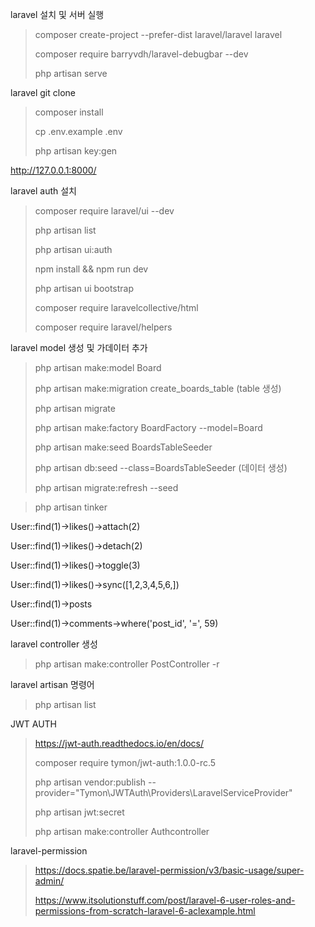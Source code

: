 
laravel 설치 및 서버 실행
> composer create-project --prefer-dist laravel/laravel laravel
>
> composer require barryvdh/laravel-debugbar --dev
>
> php artisan serve

laravel git clone
> composer install
>
> cp .env.example .env
>
> php artisan key:gen

http://127.0.0.1:8000/

laravel auth 설치
> composer require laravel/ui --dev
>
> php artisan list
>
> php artisan ui:auth
>
> npm install && npm run dev
>
> php artisan ui bootstrap
>
> composer require laravelcollective/html
>
> composer require laravel/helpers
>
laravel model 생성 및 가데이터 추가
> php artisan make:model Board
>
> php artisan make:migration create_boards_table  (table 생성)
>
> php artisan migrate
>
> php artisan make:factory BoardFactory --model=Board
>
> php artisan make:seed BoardsTableSeeder
>
> php artisan db:seed --class=BoardsTableSeeder   (데이터 생성)
>
> php artisan migrate:refresh --seed


> php artisan tinker

User::find(1)->likes()->attach(2)

User::find(1)->likes()->detach(2)

User::find(1)->likes()->toggle(3)

User::find(1)->likes()->sync([1,2,3,4,5,6,])

User::find(1)->posts

User::find(1)->comments->where('post_id', '=', 59)

laravel controller 생성
> php artisan make:controller PostController -r


laravel artisan 명령어
> php artisan list

JWT AUTH
> https://jwt-auth.readthedocs.io/en/docs/
>
> composer require tymon/jwt-auth:1.0.0-rc.5
>
> php artisan vendor:publish --provider="Tymon\JWTAuth\Providers\LaravelServiceProvider"
>
> php artisan jwt:secret
>
> php artisan make:controller Authcontroller

laravel-permission
> https://docs.spatie.be/laravel-permission/v3/basic-usage/super-admin/
>
> https://www.itsolutionstuff.com/post/laravel-6-user-roles-and-permissions-from-scratch-laravel-6-aclexample.html
